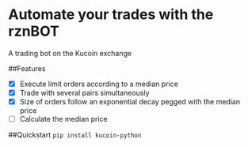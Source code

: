# Automate your trades with the rznBOT
A trading bot on the Kucoin exchange

##Features
- [x] Execute limit orders according to a median price
- [x] Trade with several pairs simultaneously
- [x] Size of orders follow an exponential decay pegged with the median price
- [ ] Calculate the median price

##Quickstart
```pip install kucoin-python```
